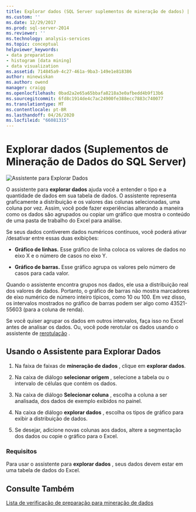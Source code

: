 ```yaml
---
title: Explorar dados (SQL Server suplementos de mineração de dados) | Microsoft Docs
ms.custom: ''
ms.date: 12/29/2017
ms.prod: sql-server-2014
ms.reviewer: ''
ms.technology: analysis-services
ms.topic: conceptual
helpviewer_keywords:
- data preparation
- histogram [data mining]
- data visualization
ms.assetid: 714845a9-4c27-461a-9ba3-149e1e818386
author: minewiskan
ms.author: owend
manager: craigg
ms.openlocfilehash: 0bad2a2e65a65bbafa8218a3e0afbedd4b9f13b6
ms.sourcegitcommit: 6fd8c1914de4c7ac24900fe388ecc7883c740077
ms.translationtype: MT
ms.contentlocale: pt-BR
ms.lasthandoff: 04/26/2020
ms.locfileid: "66081315"
---
```

# <a name="explore-data-sql-server-data-mining-add-ins"></a>Explorar dados (Suplementos de Mineração de Dados do SQL Server)
  ![Assistente para Explorar Dados](media/dmc-explore.gif "Assistente para Explorar Dados")  
  
 O assistente para **explorar dados** ajuda você a entender o tipo e a quantidade de dados em sua tabela de dados. O assistente representa graficamente a distribuição e os valores das colunas selecionadas, uma coluna por vez. Assim, você pode fazer experiências alterando a maneira como os dados são agrupados ou copiar um gráfico que mostra o conteúdo de uma pasta de trabalho do Excel para análise.  
  
 Se seus dados contiverem dados numéricos contínuos, você poderá ativar /desativar entre essas duas exibições:  
  
-   **Gráfico de linhas.** Esse gráfico de linha coloca os valores de dados no eixo X e o número de casos no eixo Y.  
  
-   **Gráfico de barras.** Esse gráfico agrupa os valores pelo número de casos para cada valor.  
  
 Quando o assistente encontra grupos nos dados, ele usa a distribuição real dos valores de dados. Portanto, o gráfico de barras não mostra marcadores de eixo numérico de número inteiro típicos, como 10 ou 100. Em vez disso, os intervalos mostrados no gráfico de barras podem ser algo como 43521-55603 (para a coluna de renda).  
  
 Se você quiser agrupar os dados em outros intervalos, faça isso no Excel antes de analisar os dados. Ou, você pode rerotular os dados usando o assistente de [rerotulação](relabel-sql-server-data-mining-add-ins.md) .  
  
## <a name="using-the-explore-data-wizard"></a>Usando o Assistente para Explorar Dados  
  
1.  Na faixa de faixas de **mineração de dados** , clique em **explorar dados**.  
  
2.  Na caixa de diálogo **selecionar origem** , selecione a tabela ou o intervalo de células que contém os dados.  
  
3.  Na caixa de diálogo **Selecionar coluna** , escolha a coluna a ser analisada, dos dados de exemplo exibidos no painel.  
  
4.  Na caixa de diálogo **explorar dados** , escolha os tipos de gráfico para exibir a distribuição de dados.  
  
5.  Se desejar, adicione novas colunas aos dados, altere a segmentação dos dados ou copie o gráfico para o Excel.  
  
### <a name="requirements"></a>Requisitos  
 Para usar o assistente para **explorar dados** , seus dados devem estar em uma tabela de dados do Excel.   
  
## <a name="see-also"></a>Consulte Também  
 [Lista de verificação de preparação para mineração de dados](checklist-of-preparation-for-data-mining.md)  
  
  
